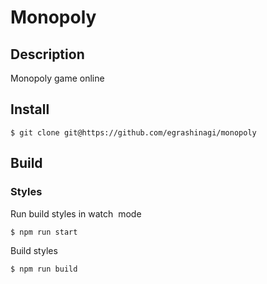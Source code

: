 # Monopoly

## Description

Monopoly game online

## Install
```
$ git clone git@https://github.com/egrashinagi/monopoly

```

## Build
### Styles
Run build styles in watch  mode
```
$ npm run start
```
Build styles 
```
$ npm run build
```